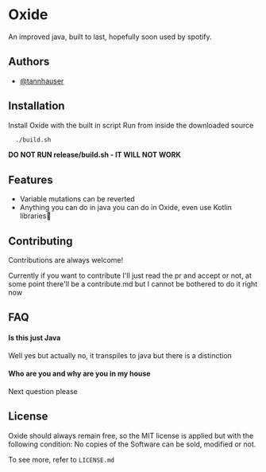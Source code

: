
# Oxide

An improved java, built to last, hopefully soon used by spotify.


## Authors

- [@tannhauser](https://github.com/githubdex59)


## Installation

Install Oxide with the built in script
Run from inside the downloaded source
```bash
  ./build.sh
```
**DO NOT RUN release/build.sh - IT WILL NOT WORK**

## Features

- Variable mutations can be reverted
- Anything you can do in java you can do in Oxide, even use Kotlin libraries🤮


## Contributing

Contributions are always welcome!

Currently if you want to contribute I'll just read the pr and accept or not, at some point there'll be a contribute.md but I cannot be bothered to do it right now


## FAQ

#### Is this just Java

Well yes but actually no, it transpiles to java but there is a distinction

#### Who are you and why are you in my house

Next question please

## License
Oxide should always remain free, so the MIT license is applied but with the following condition:
No copies of the Software can be sold, modified or not.

To see more, refer to `LICENSE.md`